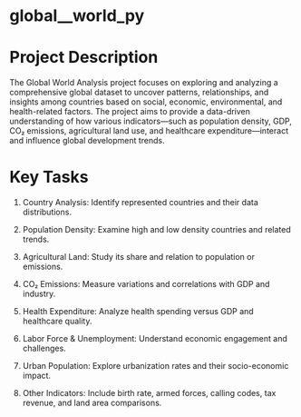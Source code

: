 # global__world_py

# Project Description
The Global World Analysis project focuses on exploring and analyzing a comprehensive global dataset to uncover patterns, relationships, and insights among countries based on social, economic, environmental, and health-related factors. The project aims to provide a data-driven understanding of how various indicators—such as population density, GDP, CO₂ emissions, agricultural land use, and healthcare expenditure—interact and influence global development trends.

# Key Tasks
1. Country Analysis: Identify represented countries and their data distributions.

2. Population Density: Examine high and low density countries and related trends.

3. Agricultural Land: Study its share and relation to population or emissions.

4. CO₂ Emissions: Measure variations and correlations with GDP and industry.

5. Health Expenditure: Analyze health spending versus GDP and healthcare quality.

6. Labor Force & Unemployment: Understand economic engagement and challenges.

7. Urban Population: Explore urbanization rates and their socio-economic impact.

8. Other Indicators: Include birth rate, armed forces, calling codes, tax revenue, and land area comparisons.
